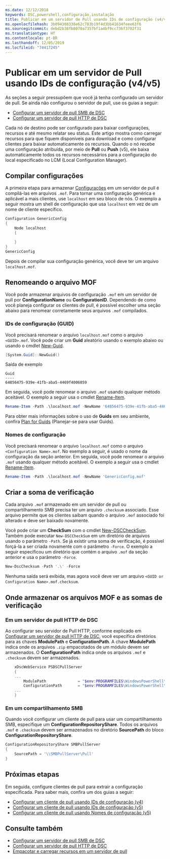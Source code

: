 ```yaml
---
ms.date: 12/12/2018
keywords: DSC,powershell,configuração,instalação
title: Publicar em um servidor de Pull usando IDs de configuração (v4/v5)
ms.openlocfilehash: 3b094308338e62c783b19f4d3bb41634feee63f6
ms.sourcegitcommit: debd2b38fb8070a7357bf1a4bf9cc736f3702f31
ms.translationtype: HT
ms.contentlocale: pt-BR
ms.lasthandoff: 12/05/2019
ms.locfileid: "74417245"
---
```

# <a name="publish-to-a-pull-server-using-configuration-ids-v4v5"></a>Publicar em um servidor de Pull usando IDs de configuração (v4/v5)

As seções a seguir pressupõem que você já tenha configurado um servidor de pull. Se ainda não configurou o servidor de pull, use os guias a seguir:

- [Configurar um servidor de pull SMB de DSC](pullServerSmb.md)
- [Configurar um servidor de pull HTTP de DSC](pullServer.md)

Cada nó de destino pode ser configurado para baixar configurações, recursos e até mesmo relatar seu status. Este artigo mostra como carregar recursos para que fiquem disponíveis para download e como configurar clientes para baixar automaticamente os recursos. Quando o nó recebe uma configuração atribuída, por meio de **Pull** ou **Push** (v5), ele baixa automaticamente todos os recursos necessários para a configuração do local especificado no LCM (Local Configuration Manager).

## <a name="compile-configurations"></a>Compilar configurações

A primeira etapa para armazenar [Configurações](../configurations/configurations.md) em um servidor de pull é compilá-las em arquivos `.mof`. Para tornar uma configuração genérica e aplicável a mais clientes, use `localhost` em seu bloco de nós. O exemplo a seguir mostra um shell de configuração que usa `localhost` em vez de um nome de cliente específico.

```powershell
Configuration GenericConfig
{
    Node localhost
    {

    }
}
GenericConfig
```

Depois de compilar sua configuração genérica, você deve ter um arquivo `localhost.mof`.

## <a name="renaming-the-mof-file"></a>Renomeando o arquivo MOF

Você pode armazenar arquivos de configuração `.mof` em um servidor de pull por **ConfigurationName** ou **ConfigurationID**. Dependendo de como você planeja configurar os clientes de pull, é possível escolher uma seção abaixo para renomear corretamente seus arquivos `.mof` compilados.

### <a name="configuration-ids-guid"></a>IDs de configuração (GUID)

Você precisará renomear o arquivo `localhost.mof` como o arquivo `<GUID>.mof`. Você pode criar um **Guid** aleatório usando o exemplo abaixo ou usando o cmdlet [New-Guid](/powershell/module/microsoft.powershell.utility/new-guid).

```powershell
[System.Guid]::NewGuid()
```

Saída de exemplo

```Output
Guid
----
64856475-939e-41fb-aba5-4469f4006059
```

Em seguida, você pode renomear o arquivo `.mof` usando qualquer método aceitável. O exemplo a seguir usa o cmdlet [Rename-Item](/powershell/module/microsoft.powershell.management/rename-item).

```powershell
Rename-Item -Path .\localhost.mof -NewName '64856475-939e-41fb-aba5-4469f4006059.mof'
```

Para obter mais informações sobre o uso de **Guids** em seu ambiente, confira [Plan for Guids](/powershell/scripting/dsc/secureserver#guids) (Planejar-se para usar Guids).

### <a name="configuration-names"></a>Nomes de configuração

Você precisará renomear o arquivo `localhost.mof` como o arquivo `<Configuration Name>.mof`. No exemplo a seguir, é usado o nome da configuração da seção anterior. Em seguida, você pode renomear o arquivo `.mof` usando qualquer método aceitável. O exemplo a seguir usa o cmdlet [Rename-Item](/powershell/module/microsoft.powershell.management/rename-item).

```powershell
Rename-Item -Path .\localhost.mof -NewName 'GenericConfig.mof'
```

## <a name="create-the-checksum"></a>Criar a soma de verificação

Cada arquivo `.mof` armazenado em um servidor de pull ou compartilhamento SMB precisa ter um arquivo `.checksum` associado.
Esse arquivo permite que os clientes saibam quando o arquivo `.mof` associado foi alterado e deve ser baixado novamente.

Você pode criar um **CheckSum** com o cmdlet [New-DSCCheckSum](/powershell/module/psdesiredstateconfiguration/new-dscchecksum). Também pode executar `New-DSCCheckSum` em um diretório de arquivos usando o parâmetro `-Path`.
Se já existir uma soma de verificação, é possível forçá-la a ser criada novamente com o parâmetro `-Force`. O exemplo a seguir especificou um diretório que contém o arquivo `.mof` da seção anterior e usa o parâmetro `-Force`.

```powershell
New-DscChecksum -Path '.\' -Force
```

Nenhuma saída será exibida, mas agora você deve ver um arquivo `<GUID or Configuration Name>.mof.checksum`.

## <a name="where-to-store-mof-files-and-checksums"></a>Onde armazenar os arquivos MOF e as somas de verificação

### <a name="on-a-dsc-http-pull-server"></a>Em um servidor de pull HTTP de DSC

Ao configurar seu servidor de Pull HTTP, conforme explicado em [Configurar um servidor de pull HTTP de DSC](pullServer.md), você especifica diretórios para as chaves **ModulePath** e **ConfigurationPath**. A chave **ModulePath** indica onde os arquivos `.zip` empacotados de um módulo devem ser armazenados. O **ConfigurationPath** indica onde os arquivos `.mof` e `.checksum` devem ser armazenados.

```powershell
    xDscWebService PSDSCPullServer
    {
    ...
        ModulePath              = "$env:PROGRAMFILES\WindowsPowerShell\DscService\Modules"
        ConfigurationPath       = "$env:PROGRAMFILES\WindowsPowerShell\DscService\Configuration"
    ...
    }

```

### <a name="on-an-smb-share"></a>Em um compartilhamento SMB

Quando você configurar um cliente de pull para usar um compartilhamento SMB, especifique um **ConfigurationRepositoryShare**.
Todos os arquivos `.mof` e `.checksum` devem ser armazenados no diretório **SourcePath** do bloco **ConfigurationRepositoryShare**.

```powershell
ConfigurationRepositoryShare SMBPullServer
{
    SourcePath = '\\SMBPullServer\Pull'
}
```

## <a name="next-steps"></a>Próximas etapas

Em seguida, configure clientes de pull para extrair a configuração especificada. Para saber mais, confira um dos guias a seguir:

- [Configurar um cliente de pull usando IDs de configuração (v4)](pullClientConfigId4.md)
- [Configurar um cliente de pull usando IDs de configuração (v5)](pullClientConfigId.md)
- [Configurar um cliente de pull usando Nomes de configuração (v5)](pullClientConfigNames.md)

## <a name="see-also"></a>Consulte também

- [Configurar um servidor de pull SMB de DSC](pullServerSmb.md)
- [Configurar um servidor de pull HTTP de DSC](pullServer.md)
- [Empacotar e carregar recursos em um servidor de pull](package-upload-resources.md)
